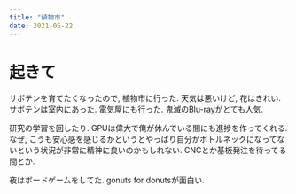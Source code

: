 ```yaml
---
title: "植物市"
date: 2021-05-22
---
```


# 起きて
サボテンを育てたくなったので, 植物市に行った. 天気は悪いけど, 花はきれい. サボテンは室内にあった. 電気屋にも行った. 鬼滅のBlu-rayがとても人気.

研究の学習を回したり. GPUは偉大で俺が休んでいる間にも進捗を作ってくれる. なぜ, こうも安心感を感じるかというとやっぱり自分がボトルネックになってないという状況が非常に精神に良いのかもしれない. CNCとか基板発注を待ってる間とか.

夜はボードゲームをしてた.
gonuts for donutsが面白い. 
